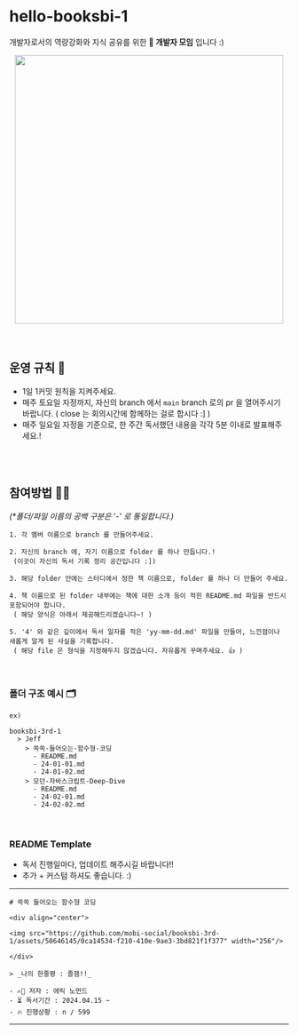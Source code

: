 # hello-booksbi-1

개발자로서의 역량강화와 지식 공유를 위한 **🐶 개발자 모임** 입니다 :)

<div align="center">

<img src="https://github.com/mobi-social/booksbi-3rd-1/assets/50646145/c4f42dac-5fde-496b-9c24-e240fdcbc07f" width="484"/>

</div>

<br/>
<br/>

## 운영 규칙 📏

- 1일 1커밋 원칙을 지켜주세요.
- 매주 토요일 자정까지, 자신의 branch 에서 `main` branch 로의 pr 을 열어주시기 바랍니다. ( close 는 회의시간에 함께하는 걸로 합시다 :] )
- 매주 일요일 자정을 기준으로, 한 주간 독서했던 내용을 각각 5분 이내로 발표해주세요.!

<br/>
<br/>

## 참여방법 👋🏼

_(*폴더/파일 이름의 공백 구분은 '-' 로 통일합니다.)_

```
1. 각 멤버 이름으로 branch 를 만들어주세요.

2. 자신의 branch 에, 자기 이름으로 folder 를 하나 만듭니다.! 
 (이곳이 자신의 독서 기록 정리 공간입니다 :])

3. 해당 folder 안에는 스터디에서 정한 책 이름으로, folder 를 하나 더 만들어 주세요.

4. 책 이름으로 된 folder 내부에는 책에 대한 소개 등이 적힌 README.md 파일을 반드시 포함되어야 합니다. 
 ( 해당 양식은 아래서 제공해드리겠습니다~! )

5. '4' 와 같은 깊이에서 독서 일자를 적은 'yy-mm-dd.md' 파일을 만들어, 느낀점이나 새롭게 알게 된 사실을 기록합니다. 
 ( 해당 file 은 형식을 지정해두지 않겠습니다. 자유롭게 꾸며주세요. 👍 )

```

<br/>

### 폴더 구조 예시 🗂️
```
ex)

booksbi-3rd-1
  > Jeff
    > 쏙쏙-들어오는-함수형-코딩
      - README.md
      - 24-01-01.md
      - 24-01-02.md
    > 모던-자바스크립트-Deep-Dive
      - README.md
      - 24-02-01.md
      - 24-02-02.md
```

<br/>


### README Template
- 독서 진행일마다, 업데이트 해주시길 바랍니다!!
- 추가 + 커스텀 하셔도 좋습니다. :)


-----
```
# 쏙쏙 들어오는 함수형 코딩 

<div align="center">

<img src="https://github.com/mobi-social/booksbi-3rd-1/assets/50646145/0ca14534-f210-410e-9ae3-3bd821f1f377" width="256"/>

</div>

> _나의 한줄평 : 졸잼!!_

- ✍🏻 저자 : 에릭 노먼드
- ⏳ 독서기간 : 2024.04.15 ~
- 🔥 진행상황 : n / 599
```
-----


